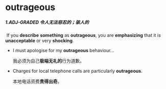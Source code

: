 # outrageous

##### 1.ADJ-GRADED 令人无法容忍的；骇人的

​	If you **describe** **something** as **outrageous**, you are **emphasizing** that it is **unacceptable** or very **shocking**.

- I must apologise for my **outrageous** behaviour...

  我必须为自己**极端无礼的**行为道歉。

- Charges for local telephone calls are particularly **outrageous**.

  本地电话资费**贵得出奇**。